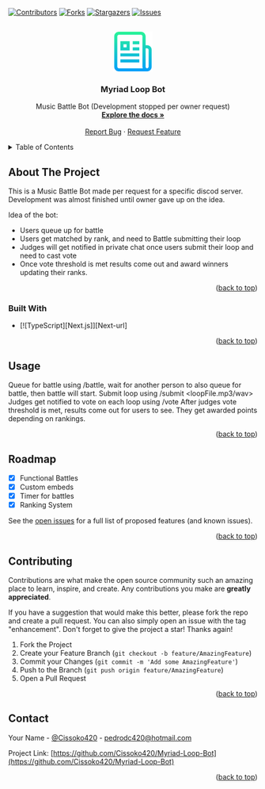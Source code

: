 <a id="readme-top"></a>

[![Contributors][contributors-shield]][contributors-url]
[![Forks][forks-shield]][forks-url]
[![Stargazers][stars-shield]][stars-url]
[![Issues][issues-shield]][issues-url]

<!-- PROJECT LOGO -->
<br />
<div align="center">
  <a href="https://github.com/Cissoko420/Myriad-Loop-Bot">
    <img src="images/logo.png" alt="Logo" width="80" height="80">
  </a>

  <h3 align="center">Myriad Loop Bot</h3>

  <p align="center">
    Music Battle Bot (Development stopped per owner request)
    <br />
    <a href="https://github.com/Cissoko420/Myriad-Loop-Bot"><strong>Explore the docs »</strong></a>
    <br />
    <br />
    <a href="https://github.com/Cissoko420/Myriad-Loop-Bot/issues/new?labels=bug&template=bug-report---.md">Report Bug</a>
    ·
    <a href="https://github.com/Cissoko420/Myriad-Loop-Bot/issues/new?labels=enhancement&template=feature-request---.md">Request Feature</a>
  </p>
</div>

<!-- TABLE OF CONTENTS -->
<details>
  <summary>Table of Contents</summary>
  <ol>
    <li>
      <a href="#about-the-project">About The Project</a>
      <ul>
        <li><a href="#built-with">Built With</a></li>
      </ul>
    </li>
    <li><a href="#usage">Usage</a></li>
    <li><a href="#roadmap">Roadmap</a></li>
    <li><a href="#contributing">Contributing</a></li>
    <li><a href="#contact">Contact</a></li>
  </ol>
</details>

<!-- ABOUT THE PROJECT -->

## About The Project

This is a Music Battle Bot made per request for a specific discod server.
Development was almost finished until owner gave up on the idea.

Idea of the bot:

- Users queue up for battle
- Users get matched by rank, and need to Battle submitting their loop
- Judges will get notified in private chat once users submit their loop and need to cast vote
- Once vote threshold is met results come out and award winners updating their ranks.

<p align="right">(<a href="#readme-top">back to top</a>)</p>

### Built With

- [![TypeScript][Next.js]][Next-url]

<p align="right">(<a href="#readme-top">back to top</a>)</p>

<!-- USAGE EXAMPLES -->

## Usage

Queue for battle using /battle, wait for another person to also queue for battle, then battle will start.
Submit loop using /submit <loopFile.mp3/wav>
Judges get notified to vote on each loop using /vote <Battle Number> <User A or B> <Score>
After judges vote threshold is met, results come out for users to see. They get awarded points depending on rankings.

<p align="right">(<a href="#readme-top">back to top</a>)</p>

<!-- ROADMAP -->

## Roadmap

- [x] Functional Battles
- [x] Custom embeds
- [x] Timer for battles
- [x] Ranking System

See the [open issues](https://github.com/Cissoko420/Myriad-Loop-Bot/issues) for a full list of proposed features (and known issues).

<p align="right">(<a href="#readme-top">back to top</a>)</p>

<!-- CONTRIBUTING -->

## Contributing

Contributions are what make the open source community such an amazing place to learn, inspire, and create. Any contributions you make are **greatly appreciated**.

If you have a suggestion that would make this better, please fork the repo and create a pull request. You can also simply open an issue with the tag "enhancement".
Don't forget to give the project a star! Thanks again!

1. Fork the Project
2. Create your Feature Branch (`git checkout -b feature/AmazingFeature`)
3. Commit your Changes (`git commit -m 'Add some AmazingFeature'`)
4. Push to the Branch (`git push origin feature/AmazingFeature`)
5. Open a Pull Request

<p align="right">(<a href="#readme-top">back to top</a>)</p>

<!-- CONTACT -->

## Contact

Your Name - [@Cissoko420](https://x.com/Cissoko420) - pedrodc420@hotmail.com

Project Link: [https://github.com/Cissoko420/Myriad-Loop-Bot](https://github.com/Cissoko420/Myriad-Loop-Bot)

<p align="right">(<a href="#readme-top">back to top</a>)</p>

<!-- MARKDOWN LINKS & IMAGES -->
<!-- https://www.markdownguide.org/basic-syntax/#reference-style-links -->

[contributors-shield]: https://img.shields.io/github/contributors/othneildrew/Best-README-Template.svg?style=for-the-badge
[contributors-url]: https://github.com/Cissoko420/Myriad-Loop-Bot/graphs/contributors
[forks-shield]: https://img.shields.io/github/forks/othneildrew/Best-README-Template.svg?style=for-the-badge
[forks-url]: https://github.com/Cissoko420/Myriad-Loop-Bot/network/members
[stars-shield]: https://img.shields.io/github/stars/othneildrew/Best-README-Template.svg?style=for-the-badge
[stars-url]: https://github.com/Cissoko420/Myriad-Loop-Bot/stargazers
[issues-shield]: https://img.shields.io/github/issues/othneildrew/Best-README-Template.svg?style=for-the-badge
[issues-url]: https://github.com/Cissoko420/Myriad-Loop-Bot/issues
[license-shield]: https://img.shields.io/github/license/othneildrew/Best-README-Template.svg?style=for-the-badge
[license-url]: https://github.com/Cissoko420/Myriad-Loop-Bot/blob/master/LICENSE.txt
[TypeScript]: https://shields.io/badge/TypeScript-3178C6?logo=TypeScript&logoColor=FFF&style=flat-square
[Typescript-url]: https://www.typescriptlang.org/
